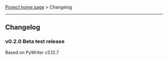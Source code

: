 [Project home page](index) > Changelog

------------------------------------------------------------------------

## Changelog

### v0.2.0 Beta test release

Based on PyWriter v3.12.7
